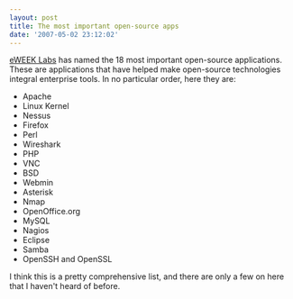 ```yaml
---
layout: post
title: The most important open-source apps
date: '2007-05-02 23:12:02'
---
```


[eWEEK Labs](http://www.eweek.com/slideshow/0,1206,pg=0&s=25947&a=206265,00.asp) has named the 18 most important open-source applications. These are applications that have helped make open-source technologies integral enterprise tools. In no particular order, here they are:

*   Apache
*   Linux Kernel
*   Nessus
*   Firefox
*   Perl
*   Wireshark
*   PHP
*   VNC
*   BSD
*   Webmin
*   Asterisk
*   Nmap
*   OpenOffice.org
*   MySQL
*   Nagios
*   Eclipse
*   Samba
*   OpenSSH and OpenSSL 

I think this is a pretty comprehensive list, and there are only a few on here that I haven't heard of before.
